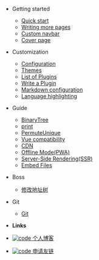 - Getting started

  - [Quick start](blog/aa)
  - [Writing more pages](more-pages.md)
  - [Custom navbar](custom-navbar.md)
  - [Cover page](cover.md)

- Customization

  - [Configuration](configuration.md)
  - [Themes](themes.md)
  - [List of Plugins](plugins.md)
  - [Write a Plugin](write-a-plugin.md)
  - [Markdown configuration](markdown.md)
  - [Language highlighting](language-highlight.md)

- Guide
  - [BinaryTree](code/binaryTree.md)
  - [print](code/print.md)
  - [PermuteUnique](code/PermuteUnique.md)
  - [Vue compatibility](vue.md)
  - [CDN](cdn.md)
  - [Offline Mode(PWA)](pwa.md)
  - [Server-Side Rendering(SSR)](ssr.md)
  - [Embed Files](embed-files.md)

- Boss
  - [修改地址树](boss/address.md)

- Git
  - [Git](git/git.md)

- **Links**
- [![code](https://icongr.am/clarity/link.svg?size=16&color=808080) 个人博客](https://www.51it.wang)
- [![code](https://icongr.am/clarity/link.svg?size=16&color=808080) 申请友链](#)
